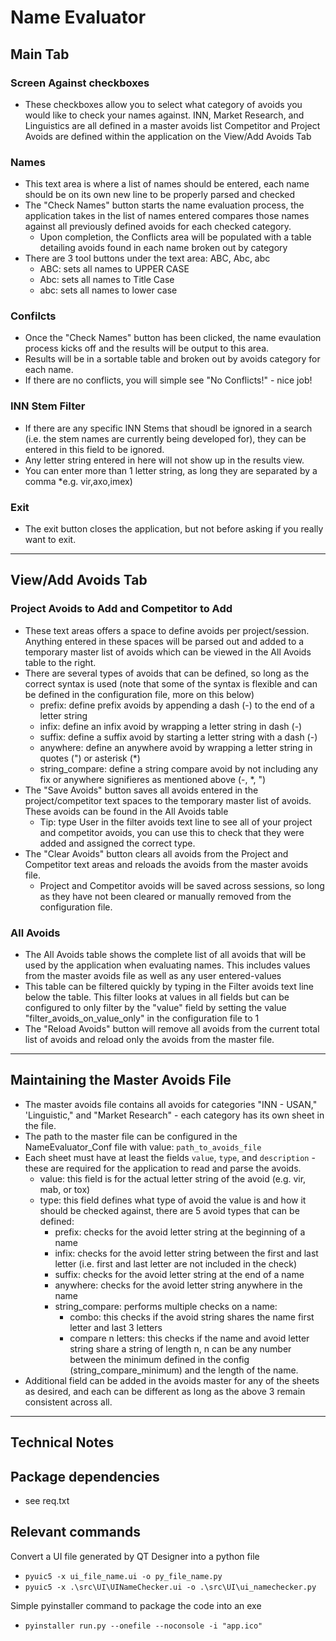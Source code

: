 # Name Evaluator


## Main Tab

### Screen Against checkboxes
* These checkboxes allow you to select what category of avoids you would like to check your names against.
	INN, Market Research, and Linguistics are all defined in a master avoids list
	Competitor and Project Avoids are defined within the application on the View/Add Avoids Tab

### Names

* This text area is where a list of names should be entered, each name should be on its own new line to be properly parsed and checked
* The "Check Names" button starts the name evaluation process, the application takes in the list of names entered compares those names against all previously defined avoids for each checked category.
	* Upon completion, the Conflicts area will be populated with a table detailing avoids found in each name broken out by category
* There are 3 tool buttons under the text area: ABC, Abc, abc
	* ABC: sets all names to UPPER CASE
	* Abc: sets all names to Title Case
	* abc: sets all names to lower case

### Confilcts

* Once the "Check Names" button has been clicked, the name evaulation process kicks off and the results will be output to this area.
* Results will be in a sortable table and broken out by avoids category for each name.
* If there are no conflicts, you will simple see "No Conflicts!" - nice job!

### INN Stem Filter
* If there are any specific INN Stems that shoudl be ignored in a search (i.e. the stem names are currently being developed for), they can be entered in this field to be ignored.
* Any letter string entered in here will not show up in the results view.
* You can enter more than 1 letter string, as long they are separated by a comma *e.g. vir,axo,imex)

### Exit
* The exit button closes the application, but not before asking if you really want to exit.

-----

## View/Add Avoids Tab

### Project Avoids to Add and Competitor to Add
* These text areas offers a space to define avoids per project/session. Anything entered in these spaces will be parsed out and added to a temporary master list of avoids which can be viewed in the All Avoids table to the right.
* There are several types of avoids that can be defined, so long as the correct syntax is used (note that some of the syntax is flexible and can be defined in the configuration file, more on this below)
	* prefix: define prefix avoids by appending a dash (-) to the end of a letter string
	* infix: define an infix avoid by wrapping a letter string in dash (-)
	* suffix: define a suffix avoid by starting a letter string with a dash (-)
	* anywhere: define an anywhere avoid by wrapping a letter string in quotes (") or asterisk (*)
	* string_compare: define a string compare avoid by not including any fix or anywhere signifieres as mentioned above (-, *, ")
* The "Save Avoids" button saves all avoids entered in the project/competitor text spaces to the temporary master list of avoids. These avoids can be found in the All Avoids table
	* Tip: type User in the filter avoids text line to see all of your project and competitor avoids, you can use this to check that they were added and assigned the correct type.
* The "Clear Avoids" button clears all avoids from the Project and Competitor text areas and reloads the avoids from the master avoids file.
	* Project and Competitor avoids will be saved across sessions, so long as they have not been cleared or manually removed from the configuration file.

### All Avoids
* The All Avoids table shows the complete list of all avoids that will be used by the application when evaluating names. This includes values from the master avoids file as well as any user entered-values
* This table can be filtered quickly by typing in the Filter avoids text line below the table. This filter looks at values in all fields but can be configured to only filter by the "value" field by setting the value "filter_avoids_on_value_only" in the configuration file to 1
* The "Reload Avoids" button will remove all avoids from the current total list of avoids and reload only the avoids from the master file.

-----

## Maintaining the Master Avoids File
* The master avoids file contains all avoids for categories "INN - USAN," 'Linguistic," and "Market Research" - each category has its own sheet in the file.
* The path to the master file can be configured in the NameEvaluator_Conf file with value: `path_to_avoids_file`
* Each sheet must have at least the fields `value`, `type`, and `description` - these are required for the application to read and parse the avoids.
    * value: this field is for the actual letter string of the avoid (e.g. vir, mab, or tox)
    * type: this field defines what type of avoid the value is and how it should be checked against, there are 5 avoid types that can be defined:
        * prefix: checks for the avoid letter string at the beginning of a name
        * infix: checks for the avoid letter string between the first and last letter (i.e. first and last letter are not included in the check)
        * suffix: checks for the avoid letter string at the end of a name
        * anywhere: checks for the avoid letter string anywhere in the name
        * string_compare: performs multiple checks on a name:
            * combo: this checks if the avoid string shares the name first letter and last 3 letters
            * compare n letters: this checks if the name and avoid letter string share a string of length n, n can be any number between the minimum defined in the config (string_compare_minimum) and the length of the name.
* Additional field can be added in the avoids master for any of the sheets as desired, and each can be different as long as the above 3 remain consistent across all.

-----

## Technical Notes

Package dependencies
-----
* see req.txt

Relevant commands
-----
Convert a UI file generated by QT Designer into a python file
* `pyuic5 -x ui_file_name.ui -o py_file_name.py`
* `pyuic5 -x .\src\UI\UINameChecker.ui -o .\src\UI\ui_namechecker.py`

Simple pyinstaller command to package the code into an exe
* `pyinstaller run.py --onefile --noconsole -i "app.ico"`
